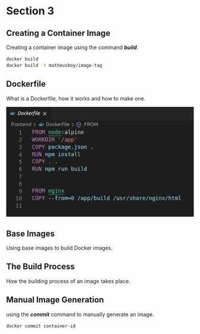 # Section 3

## Creating a Container Image
Creating a container image using the command _**build**_.
```bash
docker build 
docker build -t matheusboy/image-tag
```
    
## Dockerfile
What is a Dockerfile, how it works and how to make one.

![Dockerfile Example](../dockerfile-exm.png)
    
## Base Images
Using base images to build Docker images.
    
## The Build Process
How the building process of an image takes place.
    
## Manual Image Generation 
using the _**commit**_ command to manually generate an image.

```bash
docker commit container-id
```